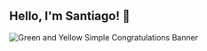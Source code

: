 ## Hello, I'm Santiago! 👋
![Green and Yellow Simple Congratulations Banner](https://github.com/user-attachments/assets/cb87e557-47d4-4188-b64b-222c55cb76bf)
<!--
**Sanlc10/Sanlc10** is a ✨ _special_ ✨ repository because its `README.md` (this file) appears on your GitHub profile.


## About me... 

- 🔭 I’m currently working on ...
- 🌱 I’m currently learning ...
- 👯 I’m looking to collaborate on ...
- 🤔 I’m looking for help with ...
- 💬 Ask me about ...
- 📫 How to reach me: ...
- 😄 Pronouns: ...
- ⚡ Fun fact: ...
-->

